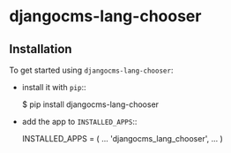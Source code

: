 djangocms-lang-chooser
====================

Installation
------------

To get started using ``djangocms-lang-chooser``:

- install it with ``pip``::

    $ pip install djangocms-lang-chooser

- add the app to ``INSTALLED_APPS``::

    INSTALLED_APPS = (
        ...
        'djangocms_lang_chooser',
        ...
    )
